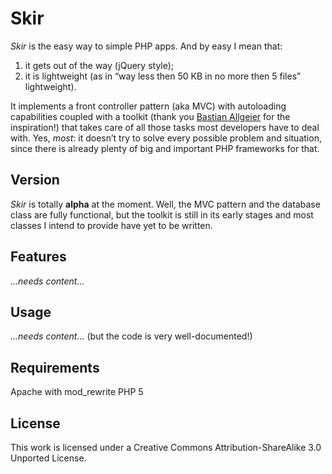 # Skir

*Skir* is the easy way to simple PHP apps. And by easy I mean that:

1. it gets out of the way (jQuery style);
2. it is lightweight (as in “way less then 50 KB in no more then 5 files” lightweight).

It implements a front controller pattern (aka MVC) with autoloading capabilities coupled with a toolkit (thank you
[Bastian Allgeier](http://getkirby.com/home) for the inspiration!) that takes care of all those tasks most developers have
to deal with. Yes, *most*: it doesn’t try to solve every possible problem and situation, since there is already plenty of
big and important PHP frameworks for that.

## Version

*Skir* is totally **alpha** at the moment. Well, the MVC pattern and the database class are fully functional, but the
toolkit is still in its early stages and most classes I intend to provide have yet to be written.

## Features

_...needs content..._

## Usage

_...needs content..._ (but the code is very well-documented!)

## Requirements

Apache with mod_rewrite
PHP 5

## License

This work is licensed under a Creative Commons Attribution-ShareAlike 3.0 Unported License.